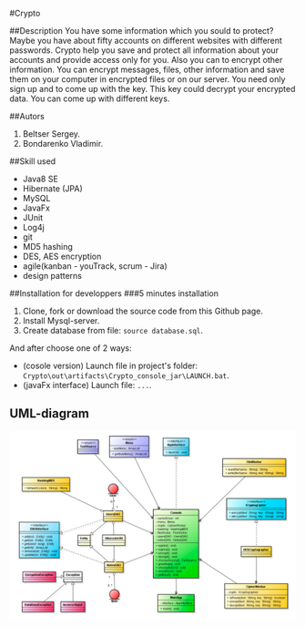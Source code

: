 #Crypto

##Description
You have some information which you sould to protect?<br>
Maybe you have about fifty accounts on different websites with different passwords. 
Crypto help you save and protect all information about your accounts and provide access only for you. 
Also you can to encrypt other information. 
You can encrypt messages, files, other information and save them on your computer in encrypted files or on our server. 
You need only sign up and to come up with the key. This key could decrypt your encrypted data. 
You can come up with different keys.

##Autors
1. Beltser Sergey.
2. Bondarenko Vladimir.

##Skill used
* Java8 SE
* Hibernate (JPA)
* MySQL
* JavaFx
* JUnit
* Log4j
* git
* MD5 hashing
* DES, AES encryption
* agile(kanban - youTrack, scrum - Jira)
* design patterns

##Installation for developpers
###5 minutes installation
1. Clone, fork or download the source code from this Github page.
2. Install Mysql-server.
3. Create database from file: `source database.sql`.

And after choose one of 2 ways:
* (cosole version) Launch file in project's folder: `Crypto\out\artifacts\Crypto_console_jar\LAUNCH.bat`.
* (javaFx interface) Launch file: `...`.

## UML-diagram
![UML-diagram](https://github.com/Serega290696/Crypto/blob/master/uml-diagram.png?raw=true)
